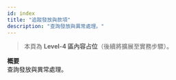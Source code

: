 ```yaml
---
id: index
title: "追蹤發放與款項"
description: "查詢發放與異常處理。"
---
```


> 本頁為 **Level-4 區內容占位**（後續將擴展至實務步驟）。

**概要**  
查詢發放與異常處理。
